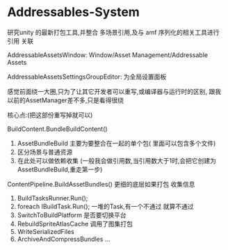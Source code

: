 # Addressables-System
研究unity 的最新打包工具,并整合 多场景引用,及与 amf 序列化的相关工具进行 引用 关联

AddressableAssetsWindow: Window/Asset Management/Addressable Assets

AddressableAssetsSettingsGroupEditor: 为全局设置面板

感觉前面绕一大圈,只为了让其它开发者可以重写,或编译器与运行时的区别, 跟我以前的AssetManager差不多,只是看得很绕


核心点:(把这部份重写掉就可以)

BuildContent.BundleBuildContent()
1. AssetBundleBuild 主要为要整合在一起的单个包( 里面可以包含多个文件)
2. 区分场景与普通资源
2. 在此处可以做依赖收集 (一般我会做引用数,当引用数大于1时,会把它创建为AssetBundleBuild,重走第一步)

ContentPipeline.BuildAssetBundles() 更细的底层如果打包 收集信息
1. BuildTasksRunner.Run();
2. foreach IBuildTask.Run(); 一堆的Task,有一个不通过 就算不通过
  1. SwitchToBuildPlatform   是否要切换平台
  2. RebuildSpriteAtlasCache 调用了图集打包
  3. WriteSerializedFiles
  4. ArchiveAndCompressBundles
  ...